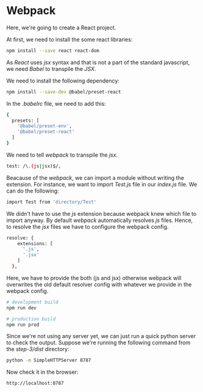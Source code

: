 # Webpack

Here, we're going to create a React project.

At first, we need to install the some react libraries:

```sh
npm install --save react react-dom
```

As _React_ uses *jsx* syntax and that is not a part of the standard javascript, we need _Babel_ to transpile the _JSX_.

We need to install the following dependency:
```sh
npm install --save-dev @babel/preset-react
```

In the _.babelrc_ file, we need to add this:
```sh
{
  presets: [
    '@babel/preset-env',
    '@babel/preset-react'
  ]
}
```

We need to tell _webpack_ to transpile the _jsx_.
```sh
test: /\.(js|jsx)$/,
```

Beacause of the _webpack_, we can import a module without writing the extension. For instance, we want to import _Test.js_ file in our _index.js_ file. We can do the following:
```sh
import Test from 'directory/Test'
```

We didn't have to use the _js_ extension because webpack knew which file to import anyway. By default _webpack_ automatically resolves _js_ files. Hence, to resolve the _jsx_ files we have to configure the webpack config.

```sh
resolve: {
    extensions: [
      '.js',
      '.jsx'
    ]
  },
```

Here, we have to provide the both (js and jsx) otherwise webpack will overwrites the old default resolver config with whatever we provide in the webpack config.

```sh
# development build
npm run dev

# production build
npm run prod
```


Since we're not using any server yet, we can just run a quick python server to check the output. Suppose we're running the following command from the _step-3/dist_ directory:

```sh
python -m SimpleHTTPServer 8787
``` 

Now check it in the browser:
```sh
http://localhost:8787
```